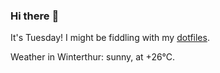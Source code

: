 ### Hi there :wave:

It's Tuesday! I might be fiddling with my [dotfiles](https://github.com/bewuethr/dotfiles).

Weather in Winterthur: sunny, at +26°C.
